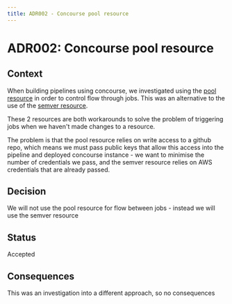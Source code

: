 ```yaml
---
title: ADR002 - Concourse pool resource
---
```


# ADR002: Concourse pool resource

## Context

When building pipelines using concourse, we investigated using the [pool
resource](https://github.com/concourse/pool-resource) in order to control flow
through jobs. This was an alternative to the use of the
[semver resource](https://github.com/concourse/semver-resource).

These 2 resources are both workarounds to solve the problem of triggering jobs
when we haven't made changes to a resource.

The problem is that the pool resource relies on write access to a github repo,
which means we must pass public keys that allow this access into the pipeline
and deployed concourse instance - we want to minimise the number of credentials
we pass, and the semver resource relies on AWS credentials that are already
passed.

## Decision

We will not use the pool resource for flow between jobs - instead we will use
the semver resource

## Status

Accepted

## Consequences

This was an investigation into a different approach, so no consequences
